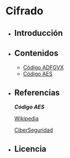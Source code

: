 # Cifrado

- ## Introducción
- ## Contenidos

   - [Código ADFGVX](modulo1/codigo1.md)
   - [Código AES](modulo2/codigo2.md)
   
- ## Referencias

     ***Código AES***

     [Wikipedia](https://es.wikipedia.org/wiki/Advanced_Encryption_Standard)

     [CiberSeguridad](https://ciberseguridad.com/guias/prevencion-proteccion/criptografia/cifrado-aes/)

- ## Licencia
